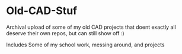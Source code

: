 # Old-CAD-Stuf

Archival upload of some of my old CAD projects that doent exactly all deserve their own repos, but can still show off :)

Includes Some of my school work, messing around, and projects
